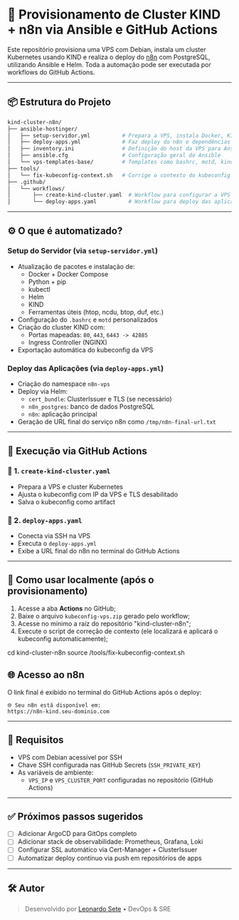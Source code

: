 # 🔧 Provisionamento de Cluster KIND + n8n via Ansible e GitHub Actions

Este repositório provisiona uma VPS com Debian, instala um cluster Kubernetes usando KIND e realiza o deploy do [n8n](https://n8n.io/) com PostgreSQL, utilizando Ansible e Helm. Toda a automação pode ser executada por workflows do GitHub Actions.

---

## 📦 Estrutura do Projeto

```bash
kind-cluster-n8n/
├── ansible-hostinger/
│   ├── setup-servidor.yml          # Prepara a VPS, instala Docker, KIND, kubectl, Helm
│   ├── deploy-apps.yml             # Faz deploy do n8n e dependências via Helm
│   ├── inventory.ini               # Definição do host da VPS para Ansible
│   ├── ansible.cfg                 # Configuração geral do Ansible
│   └── vps-templates-base/         # Templates como bashrc, motd, kind-config.yaml
├── tools/
│   └── fix-kubeconfig-context.sh   # Corrige o contexto do kubeconfig para uso local
├── .github/
│   └── workflows/
│       ├── create-kind-cluster.yaml  # Workflow para configurar a VPS e o cluster
│       └── deploy-apps.yaml          # Workflow para deploy das aplicações
```

---

## ⚙️ O que é automatizado?

### Setup do Servidor (via `setup-servidor.yml`)

- Atualização de pacotes e instalação de:
  - Docker + Docker Compose
  - Python + pip
  - kubectl
  - Helm
  - KIND
  - Ferramentas úteis (htop, ncdu, btop, duf, etc.)
- Configuração do `.bashrc` e `motd` personalizados
- Criação do cluster KIND com:
  - Portas mapeadas: `80`, `443`, `6443 -> 42885`
  - Ingress Controller (NGINX)
- Exportação automática do kubeconfig da VPS

### Deploy das Aplicações (via `deploy-apps.yml`)

- Criação do namespace `n8n-vps`
- Deploy via Helm:
  - `cert_bundle`: ClusterIssuer e TLS (se necessário)
  - `n8n_postgres`: banco de dados PostgreSQL
  - `n8n`: aplicação principal
- Geração de URL final do serviço n8n como `/tmp/n8n-final-url.txt`

---

## 🚀 Execução via GitHub Actions

### 🔧 1. `create-kind-cluster.yaml`
- Prepara a VPS e cluster Kubernetes
- Ajusta o kubeconfig com IP da VPS e TLS desabilitado
- Salva o kubeconfig como artifact

### 🚀 2. `deploy-apps.yaml`
- Conecta via SSH na VPS
- Executa o `deploy-apps.yml`
- Exibe a URL final do n8n no terminal do GitHub Actions


---

## 🧠 Como usar localmente (após o provisionamento)

1. Acesse a aba **Actions** no GitHub;
2. Baixe o arquivo `kubeconfig-vps.zip` gerado pelo workflow;
3. Acesse no mínimo a raíz do repositório "kind-cluster-n8n";
4. Execute o script de correção de contexto (ele localizará e aplicará o kubeconfig automaticamente);

cd kind-cluster-n8n
source /tools/fix-kubeconfig-context.sh

## 🌐 Acesso ao n8n

O link final é exibido no terminal do GitHub Actions após o deploy:

```
🌐 Seu n8n está disponível em:
https://n8n-kind.seu-dominio.com
```

---

## 📌 Requisitos

- VPS com Debian acessível por SSH
- Chave SSH configurada nas GitHub Secrets (`SSH_PRIVATE_KEY`)
- As variáveis de ambiente:
  - `VPS_IP` e `VPS_CLUSTER_PORT` configuradas no repositório (GitHub Actions)

---

## ✅ Próximos passos sugeridos

- [ ] Adicionar ArgoCD para GitOps completo
- [ ] Adicionar stack de observabilidade: Prometheus, Grafana, Loki
- [ ] Configurar SSL automático via Cert-Manager + ClusterIssuer
- [ ] Automatizar deploy contínuo via push em repositórios de apps

---

## 🛠️ Autor

> Desenvolvido por [Leonardo Sete](https://github.com/leonardosete) • DevOps & SRE